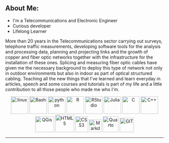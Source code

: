 ## About Me:
 
- I'm a Telecommunications and Electronic Engineer
- Curious developer
- Lifelong Learner

More than 20 years in the Telecommunications sector carrying out surveys, telephone traffic measurements, developing software tools for the analysis and processing data, planning and projecting links and the growth of copper and fiber optic networks together with the infrastructure for the installation of these ones.
Splicing and measuring fiber optic cables have given me the necessary background to deploy this type of network not only in outdoor environments but also in indoor as part of optical structured cabling.
Teaching all the new things that I've learned and learn everyday in articles, speech and some courses and tutorials is part of my life and a little contribution to all those people who made me who I'm.

<p align="center">
      <img src="https://www.vectorlogo.zone/logos/linux/linux-icon.svg" alt="linux" width="55" height="55"/>
      <img src="https://www.svgrepo.com/show/330523/gnubash.svg" alt="Bash" width="55" height="55"/> 
      <img src="https://www.vectorlogo.zone/logos/python/python-icon.svg" alt="python" width="55" height="55"/>
      <img src="https://www.r-project.org/logo/Rlogo.svg" alt="R" width="55" height="55"/>
      <img src="https://upload.wikimedia.org/wikipedia/commons/7/7d/Antu_rstudio.svg" alt="RStudio" width="55" height="55"/>
      <img src="https://www.svgrepo.com/show/349423/julia.svg" alt="Julia" width="55" height="55"/>
      <img src="https://upload.wikimedia.org/wikipedia/commons/thumb/1/18/C_Programming_Language.svg/380px-C_Programming_Language.svg.png?20201031132917" alt="C" width="55" height="55"/>
      <img src="https://raw.githubusercontent.com/isocpp/logos/master/cpp_logo.png" alt="C++" width="55" height="55"/>
      <img src="https://upload.wikimedia.org/wikipedia/commons/thumb/9/91/QGIS_logo_new.svg/256px-QGIS_logo_new.svg.png" alt="QGis" width="60" height="50"/>
      <img src="https://upload.wikimedia.org/wikipedia/commons/d/de/HTML5_oval_logo.png?20200530061339" alt="HTML5" width="60" height="55"/>
      <img src="https://upload.wikimedia.org/wikipedia/commons/thumb/d/d5/CSS3_logo_and_wordmark.svg/640px-CSS3_logo_and_wordmark.svg.png" alt="CSS3" width="40" height="50"/>
      <img src="https://upload.wikimedia.org/wikipedia/commons/thumb/4/48/Markdown-mark.svg/640px-Markdown-mark.svg.png" alt="Markdown" width="40" height="40"/>
      <img src="https://rstudio.github.io/cheatsheets/html/images/logo-quarto.png" alt="Quarto" width="50" height="50"/>
      <img src="https://www.vectorlogo.zone/logos/git-scm/git-scm-icon.svg" alt="GIT" width="45" height="45"/>
      </p>

---
